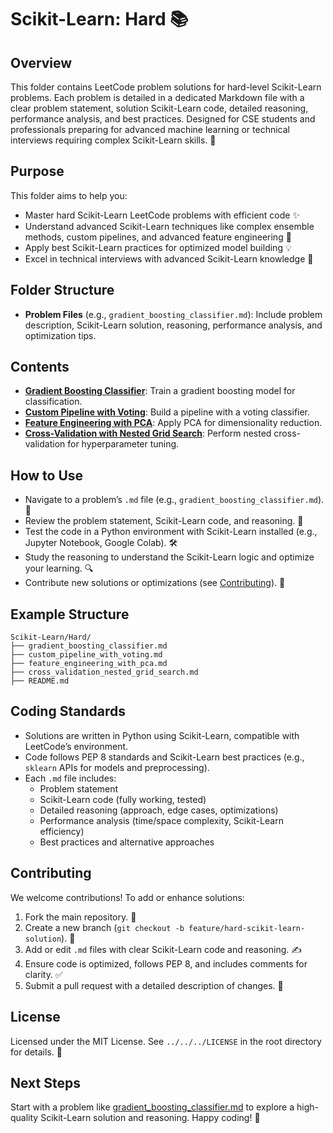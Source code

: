 # Scikit-Learn: Hard 📚

## Overview
This folder contains LeetCode problem solutions for hard-level Scikit-Learn problems. Each problem is detailed in a dedicated Markdown file with a clear problem statement, solution Scikit-Learn code, detailed reasoning, performance analysis, and best practices. Designed for CSE students and professionals preparing for advanced machine learning or technical interviews requiring complex Scikit-Learn skills. 🚀

## Purpose
This folder aims to help you:
- Master hard Scikit-Learn LeetCode problems with efficient code ✨
- Understand advanced Scikit-Learn techniques like complex ensemble methods, custom pipelines, and advanced feature engineering 🧠
- Apply best Scikit-Learn practices for optimized model building 💡
- Excel in technical interviews with advanced Scikit-Learn knowledge 🎯

## Folder Structure
- **Problem Files** (e.g., `gradient_boosting_classifier.md`): Include problem description, Scikit-Learn solution, reasoning, performance analysis, and optimization tips.

## Contents
- **[Gradient Boosting Classifier](./gradient_boosting_classifier.md)**: Train a gradient boosting model for classification.
- **[Custom Pipeline with Voting](./custom_pipeline_with_voting.md)**: Build a pipeline with a voting classifier.
- **[Feature Engineering with PCA](./feature_engineering_with_pca.md)**: Apply PCA for dimensionality reduction.
- **[Cross-Validation with Nested Grid Search](./cross_validation_nested_grid_search.md)**: Perform nested cross-validation for hyperparameter tuning.

## How to Use
- Navigate to a problem’s `.md` file (e.g., `gradient_boosting_classifier.md`). 📂
- Review the problem statement, Scikit-Learn code, and reasoning. 📝
- Test the code in a Python environment with Scikit-Learn installed (e.g., Jupyter Notebook, Google Colab). 🛠️
- Study the reasoning to understand the Scikit-Learn logic and optimize your learning. 🔍
- Contribute new solutions or optimizations (see [Contributing](#contributing)). 🤗

## Example Structure
```
Scikit-Learn/Hard/
├── gradient_boosting_classifier.md
├── custom_pipeline_with_voting.md
├── feature_engineering_with_pca.md
├── cross_validation_nested_grid_search.md
├── README.md
```

## Coding Standards
- Solutions are written in Python using Scikit-Learn, compatible with LeetCode’s environment.
- Code follows PEP 8 standards and Scikit-Learn best practices (e.g., `sklearn` APIs for models and preprocessing).
- Each `.md` file includes:
  - Problem statement
  - Scikit-Learn code (fully working, tested)
  - Detailed reasoning (approach, edge cases, optimizations)
  - Performance analysis (time/space complexity, Scikit-Learn efficiency)
  - Best practices and alternative approaches

## Contributing
We welcome contributions! To add or enhance solutions:
1. Fork the main repository. 🍴
2. Create a new branch (`git checkout -b feature/hard-scikit-learn-solution`). 🌿
3. Add or edit `.md` files with clear Scikit-Learn code and reasoning. ✍️
4. Ensure code is optimized, follows PEP 8, and includes comments for clarity. ✅
5. Submit a pull request with a detailed description of changes. 🚀

## License
Licensed under the MIT License. See `../../../LICENSE` in the root directory for details. 📜

## Next Steps
Start with a problem like [gradient_boosting_classifier.md](./gradient_boosting_classifier.md) to explore a high-quality Scikit-Learn solution and reasoning. Happy coding! 🌟